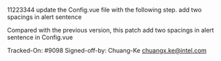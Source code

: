 11223344
update the Config.vue file with the following step.
add two spacings in alert sentence

Compared with the previous version, this patch add two spacings in alert sentence in Config.vue      

Tracked-On: #9098
Signed-off-by: Chuang-Ke <chuangx.ke@intel.com>
